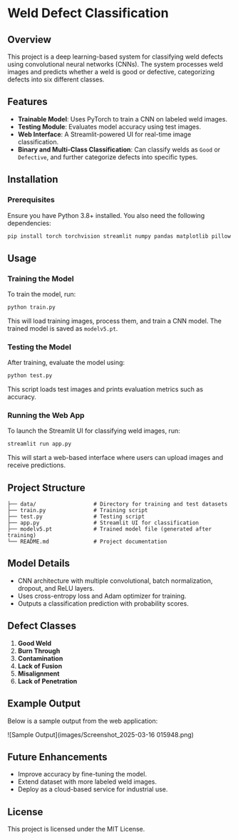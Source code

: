 # Weld Defect Classification

## Overview
This project is a deep learning-based system for classifying weld defects using convolutional neural networks (CNNs). The system processes weld images and predicts whether a weld is good or defective, categorizing defects into six different classes.

## Features
- **Trainable Model**: Uses PyTorch to train a CNN on labeled weld images.
- **Testing Module**: Evaluates model accuracy using test images.
- **Web Interface**: A Streamlit-powered UI for real-time image classification.
- **Binary and Multi-Class Classification**: Can classify welds as `Good` or `Defective`, and further categorize defects into specific types.

## Installation
### Prerequisites
Ensure you have Python 3.8+ installed. You also need the following dependencies:
```sh
pip install torch torchvision streamlit numpy pandas matplotlib pillow
```

## Usage

### Training the Model
To train the model, run:
```sh
python train.py
```
This will load training images, process them, and train a CNN model. The trained model is saved as `modelv5.pt`.

### Testing the Model
After training, evaluate the model using:
```sh
python test.py
```
This script loads test images and prints evaluation metrics such as accuracy.

### Running the Web App
To launch the Streamlit UI for classifying weld images, run:
```sh
streamlit run app.py
```
This will start a web-based interface where users can upload images and receive predictions.

## Project Structure
```
├── data/                  # Directory for training and test datasets
├── train.py               # Training script
├── test.py                # Testing script
├── app.py                 # Streamlit UI for classification
├── modelv5.pt             # Trained model file (generated after training)
└── README.md              # Project documentation
```

## Model Details
- CNN architecture with multiple convolutional, batch normalization, dropout, and ReLU layers.
- Uses cross-entropy loss and Adam optimizer for training.
- Outputs a classification prediction with probability scores.

## Defect Classes
1. **Good Weld**
2. **Burn Through**
3. **Contamination**
4. **Lack of Fusion**
5. **Misalignment**
6. **Lack of Penetration**

## Example Output
Below is a sample output from the web application:

![Sample Output](images/Screenshot_2025-03-16 015948.png)

## Future Enhancements
- Improve accuracy by fine-tuning the model.
- Extend dataset with more labeled weld images.
- Deploy as a cloud-based service for industrial use.

## License
This project is licensed under the MIT License.

